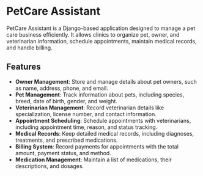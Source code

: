 # PetCare Assistant

PetCare Assistant is a Django-based application designed to manage a pet care business efficiently. It allows clinics to organize pet, owner, and veterinarian information, schedule appointments, maintain medical records, and handle billing.  

## Features

- **Owner Management**: Store and manage details about pet owners, such as name, address, phone, and email.  
- **Pet Management**: Track information about pets, including species, breed, date of birth, gender, and weight.  
- **Veterinarian Management**: Record veterinarian details like specialization, license number, and contact information.  
- **Appointment Scheduling**: Schedule appointments with veterinarians, including appointment time, reason, and status tracking.  
- **Medical Records**: Keep detailed medical records, including diagnoses, treatments, and prescribed medications.  
- **Billing System**: Record payments for appointments with the total amount, payment status, and method.  
- **Medication Management**: Maintain a list of medications, their descriptions, and dosages.  
